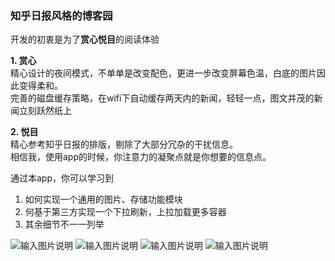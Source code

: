 ### **知乎日报风格的博客园**  
开发的初衷是为了**赏心悦目**的阅读体验   
 
**1. 赏心**  
精心设计的夜间模式，不单单是改变配色，更进一步改变屏幕色温，白底的图片因此变得柔和。  
完善的磁盘缓存策略，在wifi下自动缓存两天内的新闻，轻轻一点，图文并茂的新闻立刻跃然纸上    

**2. 悦目**  
精心参考知乎日报的排版，剔除了大部分冗杂的干扰信息。  
相信我，使用app的时候，你注意力的凝聚点就是你想要的信息点。    

通过本app，你可以学习到  
1. 如何实现一个通用的图片、存储功能模块  
2. 何基于第三方实现一个下拉刷新，上拉加载更多容器  
3. 其余细节不一一列举  

![输入图片说明](http://git.oschina.net/uploads/images/2015/0828/134016_060bd3be_331643.png "在这里输入图片标题")
![输入图片说明](http://git.oschina.net/uploads/images/2015/0828/134030_52e4c62a_331643.png "在这里输入图片标题")
![输入图片说明](http://git.oschina.net/uploads/images/2015/0828/134040_31d507a6_331643.png "在这里输入图片标题")
![输入图片说明](http://git.oschina.net/uploads/images/2015/0828/134510_6d09ceef_331643.png "在这里输入图片标题")  